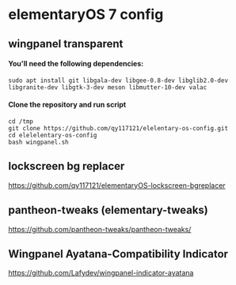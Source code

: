 # elementaryOS 7 config

## wingpanel transparent

#### You'll need the following dependencies:

    sudo apt install git libgala-dev libgee-0.8-dev libglib2.0-dev libgranite-dev libgtk-3-dev meson libmutter-10-dev valac
 
#### Clone the repository and run script
    cd /tmp
    git clone https://github.com/qy117121/elelentary-os-config.git
    cd elelelentary-os-config
    bash wingpanel.sh
    
## lockscreen bg replacer
 https://github.com/qy117121/elementaryOS-lockscreen-bgreplacer
 
## pantheon-tweaks (elementary-tweaks)
 https://github.com/pantheon-tweaks/pantheon-tweaks/

## Wingpanel Ayatana-Compatibility Indicator
 https://github.com/Lafydev/wingpanel-indicator-ayatana
